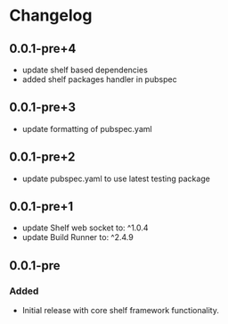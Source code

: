 # Changelog

## 0.0.1-pre+4

- update shelf based dependencies
- added shelf packages handler in pubspec

## 0.0.1-pre+3

- update formatting of pubspec.yaml

## 0.0.1-pre+2

- update pubspec.yaml to use latest testing package

## 0.0.1-pre+1

- update Shelf web socket to: ^1.0.4
- update Build Runner to: ^2.4.9

## 0.0.1-pre

### Added
- Initial release with core shelf framework functionality.



